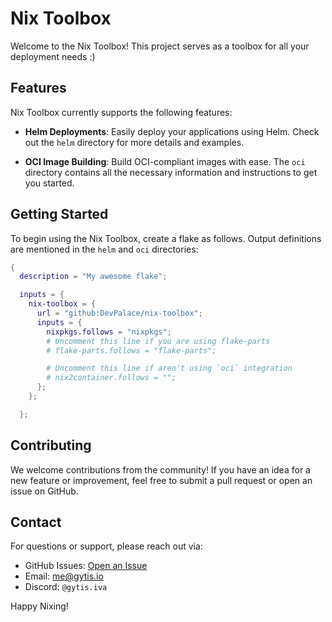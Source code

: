 
# Nix Toolbox

Welcome to the Nix Toolbox! This project serves as a toolbox for all your deployment needs :)

## Features

Nix Toolbox currently supports the following features:

- **Helm Deployments**: Easily deploy your applications using Helm. Check out the `helm` directory for more details and examples.

- **OCI Image Building**: Build OCI-compliant images with ease. The `oci` directory contains all the necessary information and instructions to get you started.

## Getting Started

To begin using the Nix Toolbox, create a flake as follows. Output definitions are mentioned in the `helm` and `oci` directories:

```nix
{
  description = "My awesome flake";

  inputs = {
    nix-toolbox = {
      url = "github:DevPalace/nix-toolbox";
      inputs = {
        nixpkgs.follows = "nixpkgs";
        # Uncomment this line if you are using flake-parts
        # flake-parts.follows = "flake-parts";

        # Uncomment this line if aren't using `oci` integration
        # nix2container.follows = "";
      };
    };

  };

```

## Contributing

We welcome contributions from the community! If you have an idea for a new feature or improvement, feel free to submit a pull request or open an issue on GitHub.


## Contact

For questions or support, please reach out via:
- GitHub Issues: [Open an Issue](https://github.com/DevPalace/nix-toolbox/issues)
- Email: [me@gytis.io](mailto:me@gytis.io)
- Discord: `@gytis.iva`

Happy Nixing!
